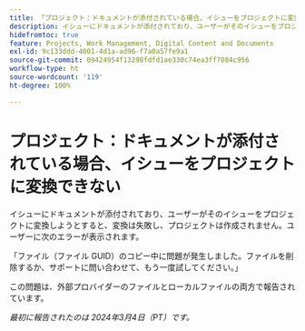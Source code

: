 ```yaml
---
title: 「プロジェクト：ドキュメントが添付されている場合、イシューをプロジェクトに変換できない」
description: イシューにドキュメントが添付されており、ユーザーがそのイシューをプロジェクトに変換しようとすると、変換は失敗し、プロジェクトは作成されません。ユーザーにエラーが表示されます。
hidefromtoc: true
feature: Projects, Work Management, Digital Content and Documents
exl-id: 9c133ddd-4001-4d1a-ad96-f7a0a57fe9a1
source-git-commit: 09424954f13298fdfd1ae330c74ea3ff7084c956
workflow-type: ht
source-wordcount: '119'
ht-degree: 100%

---
```


# プロジェクト：ドキュメントが添付されている場合、イシューをプロジェクトに変換できない

<!--

>[!NOTE]
>
>This issue was fixed on April 18, 2024.

-->

イシューにドキュメントが添付されており、ユーザーがそのイシューをプロジェクトに変換しようとすると、変換は失敗し、プロジェクトは作成されません。ユーザーに次のエラーが表示されます。

「ファイル（ファイル GUID）のコピー中に問題が発生しました。ファイルを削除するか、サポートに問い合わせて、もう一度試してください。」

この問題は、外部プロバイダーのファイルとローカルファイルの両方で報告されています。

_最初に報告されたのは 2024年3月4日（PT）です。_
